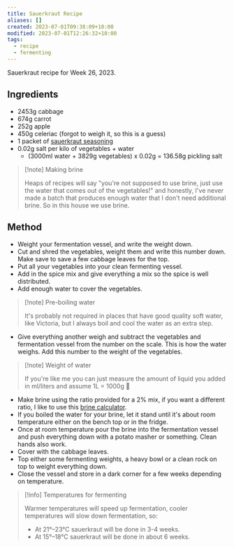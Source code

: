 ```yaml
---
title: Sauerkraut Recipe
aliases: []
created: 2023-07-01T09:38:09+10:00
modified: 2023-07-01T12:26:32+10:00
tags:
  - recipe
  - fermenting
---
```


Sauerkraut recipe for Week 26, 2023. 

## Ingredients

- 2453g cabbage
- 674g carrot
- 252g apple
- 450g celeriac (forgot to weigh it, so this is a guess)
- 1 packet of [sauerkraut seasoning](https://herbsandspicesaustralia.com/product/pickling-spice-mix-for-cabbage/)
- 0.02g salt per kilo of vegetables + water
	- (3000ml water + 3829g vegetables) x 0.02g = 136.58g pickling salt

> [!note] Making brine
> 
> Heaps of recipes will say "you're not supposed to use brine, just use the water that comes out of the vegetables!" and honestly, I've never made a batch that produces enough water that I don't need additional brine. So in this house we use brine.

## Method

- Weight your fermentation vessel, and write the weight down.
- Cut and shred the vegetables, weight them and write this number down. Make save to save a few cabbage leaves for the top.
- Put all your vegetables into your clean fermenting vessel.
- Add in the spice mix and give everything a mix so the spice is well distributed.
- Add enough water to cover the vegetables.

> [!note] Pre-boiling water
> 
> It's probably not required in places that have good quality soft water, like Victoria, but I always boil and cool the water as an extra step.

- Give everything another weigh and subtract the vegetables and fermentation vessel from the number on the scale. This is how the water weighs. Add this number to the weight of the vegetables.

> [!note] Weight of water
> 
> If you're like me you can just measure the amount of liquid you added in ml/liters and assume 1L = 1000g 🤷

- Make brine using the ratio provided for a 2% mix, if you want a different ratio, I like to use this [brine calculator](https://hakkobako.com/fermentation-brine-calculator/).
- If you boiled the water for your brine, let it stand until it's about room temperature either on the bench top or in the fridge.
- Once at room temperature pour the brine into the fermentation vessel and push everything down with a potato masher or something. Clean hands also work.
- Cover with the cabbage leaves.
- Top either some fermenting weights, a heavy bowl or a clean rock on top to weight everything down.
- Close the vessel and store in a dark corner for a few weeks depending on temperature.

> [!info] Temperatures for fermenting
> 
> Warmer temperatures will speed up fermentation, cooler temperatures will slow down fermentation, so:
> - At 21°–23°C sauerkraut will be done in 3-4 weeks.
> - At 15°–18°C sauerkraut will be done in about 6 weeks.

